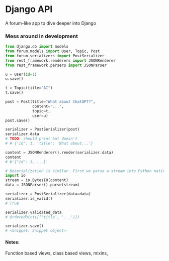 # Django API

A forum-like app to dive deeper into Django


### Mess around in development

```python
from django.db import models
from forum.models import User, Topic, Post
from forum.serializers import PostSerializer
from rest_framework.renderers import JSONRenderer
from rest_framework.parsers import JSONParser

u = User(id=1)
u.save()

t = Topic(title="AI")
t.save()

post = Post(title="What about ChatGPT?", 
            content="...", 
            topic=t, 
            user=u)
post.save()

serializer = PostSerializer(post)
serializer.data
# TODO: should print but doesn't 
# # {'id': 1, 'title': 'What about...'}

content = JSONRenderer().render(serializer.data)
content
# b'{"id": 1, ...}'

# Deserialization is similar. First we parse a stream into Python native datatypes...
import io
stream = io.BytesIO(content)
data = JSONParser().parse(stream)

serializer = PostSerializer(data=data)
serializer.is_valid()
# True

serializer.validated_data
# OrderedDict([('title', '...')])

serializer.save()
# <Snippet: Snippet object>
```

#### Notes:
Function based views, class based views, mixins, 
